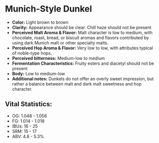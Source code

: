 # Munich-Style Dunkel

- **Color:** Light brown to brown
- **Clarity:** Appearance should be clear. Chill haze should not be present
- **Perceived Malt Aroma & Flavor:** Malt character is low to medium, with chocolate, roast, bread, or biscuit aromas and flavors contributed by using dark Munich malt or other specialty malts.
- **Perceived Hop Aroma & Flavor:** Very low to low, with attributes typical of noble-type hops.
- **Perceived bitterness:** Medium-low to medium
- **Fermentation Characteristics:** Fruity esters and diacetyl should not be present
- **Body:** Low to medium-low
- **Additional notes:** Dunkels do not offer an overly sweet impression, but rather a balance between malt and dark malt sweetness and hop character.

## Vital Statistics:

- OG: 1.048 - 1.056
- FG: 1.014 - 1.018
- IBUs: 16 - 25
- SRM: 15 - 17
- ABV: 4.8 - 5.3%
